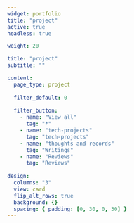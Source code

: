 ```yaml
---
widget: portfolio
title: "project"
active: true
headless: true

weight: 20

title: "project"
subtitle: ""

content:
  page_type: project
  
  filter_default: 0
  
  filter_button:
    - name: "View all"
      tag: "*"
    - name: "tech-projects"
      tag: "tech-projects"
    - name: "thoughts and records"
      tag: "Writings"
    - name: "Reviews"
      tag: "Reviews"
    
design:
  columns: "3"
  view: card
  flip_alt_rows: true
  background: {}
  spacing: { padding: [0, 30, 0, 30] }
---
```

